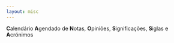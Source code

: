 ```yaml
---
layout: misc
---
```



**C**alendário **A**gendado de **N**otas, **O**piniões, **S**ignificações, **S**iglas e **A**crónimos